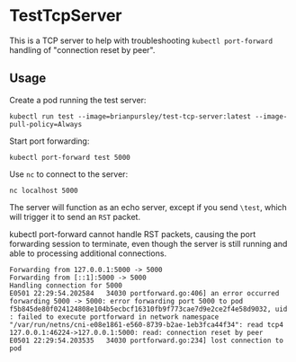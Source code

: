 # TestTcpServer

This is a TCP server to help with troubleshooting `kubectl port-forward` handling of "connection reset by peer".

## Usage

Create a pod running the test server:
```shell
kubectl run test --image=brianpursley/test-tcp-server:latest --image-pull-policy=Always
```

Start port forwarding:
```shell
kubectl port-forward test 5000
```

Use `nc` to connect to the server:
```shell
nc localhost 5000
```

The server will function as an echo server, except if you send `\test`, which will trigger it to send an `RST` packet.

kubectl port-forward cannot handle RST packets, causing the port forwarding session to terminate, even though the server is still running and able to processing additional connections.
```shell
Forwarding from 127.0.0.1:5000 -> 5000
Forwarding from [::1]:5000 -> 5000
Handling connection for 5000
E0501 22:29:54.202584   34030 portforward.go:406] an error occurred forwarding 5000 -> 5000: error forwarding port 5000 to pod f5b845de80f024124808e104b5ecbcf16310fb9f773cae7d9e2ce2f4e58d9032, uid : failed to execute portforward in network namespace "/var/run/netns/cni-e08e1861-e560-8739-b2ae-1eb3fca44f34": read tcp4 127.0.0.1:46224->127.0.0.1:5000: read: connection reset by peer
E0501 22:29:54.203535   34030 portforward.go:234] lost connection to pod
```

